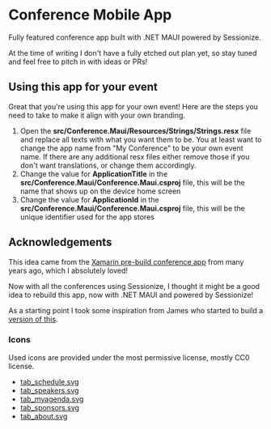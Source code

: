 # Conference Mobile App

Fully featured conference app built with .NET MAUI powered by Sessionize.

At the time of writing I don't have a fully etched out plan yet, so stay tuned and feel free to pitch in with ideas or PRs!

## Using this app for your event

Great that you're using this app for your own event! Here are the steps you need to take to make it align with your own branding.

1. Open the **src/Conference.Maui/Resources/Strings/Strings.resx** file and replace all texts with what you want them to be. You at least want to change the app name from "My Conference" to be your own event name. If there are any additional resx files either remove those if you don't want translations, or change them accordingly.
1. Change the value for **ApplicationTitle** in the **src/Conference.Maui/Conference.Maui.csproj** file, this will be the name that shows up on the device home screen
1. Change the value for **ApplicationId** in the **src/Conference.Maui/Conference.Maui.csproj** file, this will be the unique identifier used for the app stores

## Acknowledgements

This idea came from the [Xamarin pre-build conference app](https://github.com/xamarinhq/app-conference) from many years ago, which I absolutely loved!

Now with all the conferences using Sessionize, I thought it might be a good idea to rebuild this app, now with .NET MAUI and powered by Sessionize!

As a starting point I took some inspiration from James who started to build a [version of this](https://github.com/jamesmontemagno/app-myconference).

### Icons

Used icons are provided under the most permissive license, mostly CC0 license.

* [tab_schedule.svg](https://www.svgrepo.com/svg/35457/calendar-symbol)
* [tab_speakers.svg](https://www.svgrepo.com/svg/307370/indifferent-unsure-shrug-irresponsible)
* [tab_myagenda.svg](https://www.svgrepo.com/svg/424364/favorite-like-love)
* [tab_sponsors.svg](https://www.svgrepo.com/svg/51130/two-balloons)
* [tab_about.svg](https://www.svgrepo.com/svg/156386/conversation-questions)
